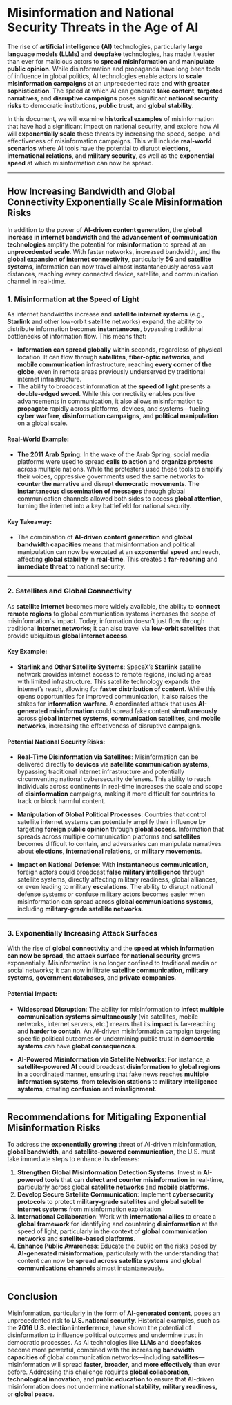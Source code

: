 # **Misinformation and National Security Threats in the Age of AI**

The rise of **artificial intelligence (AI)** technologies, particularly **large language models (LLMs)** and **deepfake** technologies, has made it easier than ever for malicious actors to **spread misinformation** and **manipulate public opinion**. While disinformation and propaganda have long been tools of influence in global politics, AI technologies enable actors to **scale misinformation campaigns** at an unprecedented rate and **with greater sophistication**. The speed at which AI can generate **fake content**, **targeted narratives**, and **disruptive campaigns** poses significant **national security risks** to democratic institutions, **public trust**, and **global stability**.

In this document, we will examine **historical examples** of misinformation that have had a significant impact on national security, and explore how AI will **exponentially scale** these threats by increasing the speed, scope, and effectiveness of misinformation campaigns. This will include **real-world scenarios** where AI tools have the potential to disrupt **elections**, **international relations**, and **military security**, as well as the **exponential speed** at which misinformation can now be spread.

---

## **How Increasing Bandwidth and Global Connectivity Exponentially Scale Misinformation Risks**

In addition to the power of **AI-driven content generation**, the **global increase in internet bandwidth** and the **advancement of communication technologies** amplify the potential for **misinformation** to spread at an **unprecedented scale**. With faster networks, increased bandwidth, and the **global expansion of internet connectivity**, particularly **5G** and **satellite systems**, information can now travel almost instantaneously across vast distances, reaching every connected device, satellite, and communication channel in real-time.

### **1. Misinformation at the Speed of Light**

As internet bandwidths increase and **satellite internet systems** (e.g., **Starlink** and other low-orbit satellite networks) expand, the ability to distribute information becomes **instantaneous**, bypassing traditional bottlenecks of information flow. This means that:

- **Information can spread globally** within seconds, regardless of physical location. It can flow through **satellites**, **fiber-optic networks**, and **mobile communication** infrastructure, reaching **every corner of the globe**, even in remote areas previously underserved by traditional internet infrastructure.
- The ability to broadcast information at the **speed of light** presents a **double-edged sword**. While this connectivity enables positive advancements in communication, it also allows misinformation to **propagate** rapidly across platforms, devices, and systems—fueling **cyber warfare**, **disinformation campaigns**, and **political manipulation** on a global scale.

#### **Real-World Example:**
- **The 2011 Arab Spring**: In the wake of the Arab Spring, social media platforms were used to spread **calls to action** and **organize protests** across multiple nations. While the protesters used these tools to amplify their voices, oppressive governments used the same networks to **counter the narrative** and disrupt **democratic movements**. The **instantaneous dissemination of messages** through global communication channels allowed both sides to access **global attention**, turning the internet into a key battlefield for national security.

#### **Key Takeaway:**
- The combination of **AI-driven content generation** and **global bandwidth capacities** means that misinformation and political manipulation can now be executed at an **exponential speed** and reach, affecting **global stability** in **real-time**. This creates a **far-reaching** and **immediate threat** to national security.

---

### **2. Satellites and Global Connectivity**

As **satellite internet** becomes more widely available, the ability to **connect remote regions** to global communication systems increases the scope of misinformation's impact. Today, information doesn’t just flow through traditional **internet networks**; it can also travel via **low-orbit satellites** that provide ubiquitous **global internet access**.

#### **Key Example**: 
- **Starlink and Other Satellite Systems**: SpaceX’s **Starlink** satellite network provides internet access to remote regions, including areas with limited infrastructure. This satellite technology expands the internet’s reach, allowing for **faster distribution of content**. While this opens opportunities for improved communication, it also raises the stakes for **information warfare**. A coordinated attack that uses **AI-generated misinformation** could spread fake content **simultaneously** across **global internet systems**, **communication satellites**, and **mobile networks**, increasing the effectiveness of disruptive campaigns.

#### **Potential National Security Risks:**
- **Real-Time Disinformation via Satellites**: Misinformation can be delivered directly to **devices** via **satellite communication systems**, bypassing traditional internet infrastructure and potentially circumventing national cybersecurity defenses. This ability to reach individuals across continents in real-time increases the scale and scope of **disinformation** campaigns, making it more difficult for countries to track or block harmful content.
  
- **Manipulation of Global Political Processes**: Countries that control satellite internet systems can potentially amplify their influence by targeting **foreign public opinion** through **global access**. Information that spreads across multiple communication platforms and **satellites** becomes difficult to contain, and adversaries can manipulate narratives about **elections**, **international relations**, or **military movements**.
  
- **Impact on National Defense**: With **instantaneous communication**, foreign actors could broadcast **false military intelligence** through satellite systems, directly affecting military readiness, global alliances, or even leading to military **escalations**. The ability to disrupt national defense systems or confuse military actors becomes easier when misinformation can spread across **global communications systems**, including **military-grade satellite networks**.

---

### **3. Exponentially Increasing Attack Surfaces**

With the rise of **global connectivity** and the **speed at which information can now be spread**, the **attack surface for national security** grows exponentially. Misinformation is no longer confined to traditional media or social networks; it can now infiltrate **satellite communication**, **military systems**, **government databases**, and **private companies**.

#### **Potential Impact:**
- **Widespread Disruption**: The ability for misinformation to **infect** **multiple communication systems simultaneously** (via satellites, mobile networks, internet servers, etc.) means that its **impact** is far-reaching and **harder to contain**. An AI-driven misinformation campaign targeting specific political outcomes or undermining public trust in **democratic systems** can have **global consequences**.

- **AI-Powered Misinformation via Satellite Networks**: For instance, a **satellite-powered AI** could broadcast **disinformation** to **global regions** in a coordinated manner, ensuring that fake news reaches **multiple information systems**, from **television stations** to **military intelligence systems**, creating **confusion** and **misalignment**.

---

## **Recommendations for Mitigating Exponential Misinformation Risks**

To address the **exponentially growing** threat of AI-driven misinformation, **global bandwidth**, and **satellite-powered communication**, the U.S. must take immediate steps to enhance its defenses:

1. **Strengthen Global Misinformation Detection Systems**: Invest in **AI-powered tools** that can **detect and counter misinformation** in real-time, particularly across global **satellite networks** and **mobile platforms**.
2. **Develop Secure Satellite Communication**: Implement **cybersecurity protocols** to protect **military-grade satellites** and **global satellite internet systems** from misinformation exploitation.
3. **International Collaboration**: Work with **international allies** to create a **global framework** for identifying and countering **disinformation** at the speed of light, particularly in the context of **global communication networks** and **satellite-based platforms**.
4. **Enhance Public Awareness**: Educate the public on the risks posed by **AI-generated misinformation**, particularly with the understanding that content can now be **spread across satellite systems** and **global communications channels** almost instantaneously.

---

## **Conclusion**

Misinformation, particularly in the form of **AI-generated content**, poses an unprecedented risk to **U.S. national security**. Historical examples, such as the **2016 U.S. election interference**, have shown the potential of disinformation to influence political outcomes and undermine trust in democratic processes. As AI technologies like **LLMs** and **deepfakes** become more powerful, combined with the increasing **bandwidth capacities** of global communication networks—including **satellites**—misinformation will spread **faster**, **broader**, and **more effectively** than ever before. Addressing this challenge requires **global collaboration**, **technological innovation**, and **public education** to ensure that AI-driven misinformation does not undermine **national stability**, **military readiness**, or **global peace**.